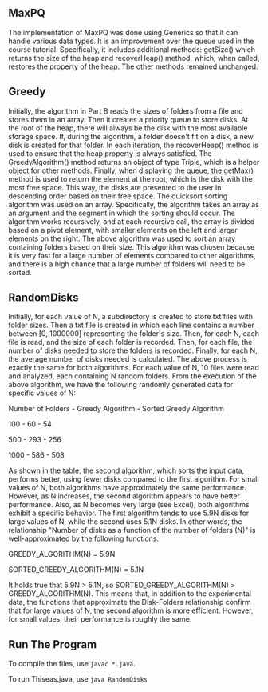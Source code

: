## MaxPQ
The implementation of MaxPQ was done using Generics so that it can handle various data types. It is an improvement over the queue used in the course tutorial. Specifically, it includes additional methods: getSize() which returns the size of the heap and recoverHeap() method, which, when called, restores the property of the heap. The other methods remained unchanged.

## Greedy
Initially, the algorithm in Part B reads the sizes of folders from a file and stores them in an array. Then it creates a priority queue to store disks. At the root of the heap, there will always be the disk with the most available storage space. If, during the algorithm, a folder doesn't fit on a disk, a new disk is created for that folder. In each iteration, the recoverHeap() method is used to ensure that the heap property is always satisfied. The GreedyAlgorithm() method returns an object of type Triple, which is a helper object for other methods. Finally, when displaying the queue, the getMax() method is used to return the element at the root, which is the disk with the most free space. This way, the disks are presented to the user in descending order based on their free space.
The quicksort sorting algorithm was used on an array. Specifically, the algorithm takes an array as an argument and the segment in which the sorting should occur. The algorithm works recursively, and at each recursive call, the array is divided based on a pivot element, with smaller elements on the left and larger elements on the right. The above algorithm was used to sort an array containing folders based on their size. This algorithm was chosen because it is very fast for a large number of elements compared to other algorithms, and there is a high chance that a large number of folders will need to be sorted.

## RandomDisks
Initially, for each value of N, a subdirectory is created to store txt files with folder sizes. Then a txt file is created in which each line contains a number between [0, 1000000] representing the folder's size. Then, for each N, each file is read, and the size of each folder is recorded. Then, for each file, the number of disks needed to store the folders is recorded. Finally, for each N, the average number of disks needed is calculated. The above process is exactly the same for both algorithms. For each value of N, 10 files were read and analyzed, each containing N random folders. From the execution of the above algorithm, we have the following randomly generated data for specific values of N:

Number of Folders - Greedy Algorithm - Sorted Greedy Algorithm

100 - 60 - 54

500 - 293 - 256

1000 - 586 - 508

As shown in the table, the second algorithm, which sorts the input data, performs better, using fewer disks compared to the first algorithm. For small values of N, both algorithms have approximately the same performance. However, as N increases, the second algorithm appears to have better performance. Also, as N becomes very large (see Excel), both algorithms exhibit a specific behavior. The first algorithm tends to use 5.9N disks for large values of N, while the second uses 5.1N disks. In other words, the relationship "Number of disks as a function of the number of folders (N)" is well-approximated by the following functions:

GREEDY_ALGORITHM(N) = 5.9N

SORTED_GREEDY_ALGORITHM(N) = 5.1N

It holds true that 5.9N > 5.1N, so SORTED_GREEDY_ALGORITHM(N) > GREEDY_ALGORITHM(N). This means that, in addition to the experimental data, the functions that approximate the Disk-Folders relationship confirm that for large values of N, the second algorithm is more efficient. However, for small values, their performance is roughly the same.

## Run The Program
To compile the files, use ```javac *.java```. 

To run Thiseas.java, use ```java RandomDisks```

